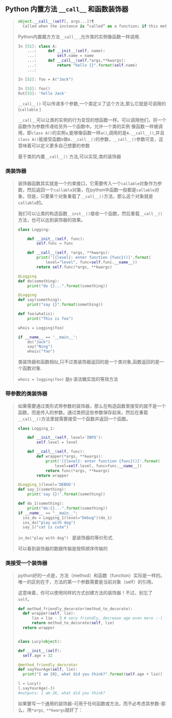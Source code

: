 ## Python 内置方法 `__call__` 和函数装饰器

> ```python
> object.__call__(self[, args...])¶
> 	Called when the instance is “called” as a function; if this method is defined, x(arg1, arg2, ...) is a shorthand for x.__call__(arg1, arg2, ...).
> ```
>
> Python内置魔方方法`__call__` ,允许类的实例像函数一样调用.
>
> ```python
> In [51]: class A:
>     ...:     def __init__(self, name):
>     ...:         self.name = name
>     ...:     def __call__(self,*args,**kwargs):
>     ...:         return "hello {}".format(self.name)
>     ...:     
>
> In [52]: foo = A("Jack")
>
> In [53]: foo()
> Out[53]: 'hello Jack'
> ```
>
> `__call__()` 可以传递多个参数,一个类定义了这个方法,那么它就是可调用的(`callable` ) 
>
> `__call__`可以让类的实例的行为变现的想函数一样。可以调用他们，将一个函数作为参数传递给另外一个函数中。允许一个类的实例 像函数一样被调用，即`class A()`的实例`a`,能够像函数一样`a()`,调用的是`A.__call__()`,并且`class A()`能接受函数`b`做`A.__call__()`的参数，`__call__()`参数可变，这意味着可以定义更多自己想要的参数
>
> 基于类的内置`__call__()` 方法,可以实现,类的装饰器

### 类装饰器

> 装饰器函数其实就是一个约束接口，它需要传入一个`callable`对象作为参数，然后返回一个`callable`对象，在python中函数一般都是`callable`对象，但是，只要某个对象重载了`__call__()`方法，那么这个对象就是`callable`的。
>
> 我们可以让类的构造函数`__init__()`接收一个函数，然后重载`__call__()`方法，也可以达到装饰器的效果。
>
> ```python
> class Logging:
>
>     def __init__(self, func):
>         self.func = func
>
>     def __call__(self, *args, **kwargs):
>         print('[{level}: enter function {func}()]'.format(
>             level="level", func=self.func.__name__))
>         return self.func(*args, **kwargs)
>
> @Logging
> def do(something):
>     print("do {}...".format(something))
>
> @Logging
> def say(something):
>     print("say {}".format(something))
>
> def foo(whatis):
>     print("This is foo")
>
> whois = Logging(foo)
>
> if __name__ == '__main__':
>     do("Jack")
>     say("Ning")
>     whois("foo")
> ```
>
> 类装饰器和函数相似,只不过类装饰器返回的是一个类对象,函数返回的是一个函数对象.
>
> `whois = logging(foo)` 是`@` 语法糖实现的等效方法

### 带参数的类装饰器

> 如果需要通过类形式带参数的装饰器，那么在构造函数里接受的就不是一个函数，而是传入的参数。通过类把这些参数保存起来。然后在重载`__call__()`方法里就需要接受一个函数并返回一个函数。
>
> ```python
> class Logging_1:
>
>     def __init__(self, level='INFO'):
>         self.level = level
>
>     def __call__(self, func):
>         def wrapper(*args, **kwargs):
>             print('[{level}: enter function {func}()]'.format(
>                 level=self.level, func=func.__name__))
>             return func(*args, **kwargs)
>         return wrapper
>
> @Logging_1(level='DEBUG')
> def say_1(something):
>     print('say {}!'.format(something))
>
> def do_1(something):
>     print("do:{}...".format(something))
> if __name__ == "__main__":
> 	ins_do = Logging_1(level="Debug")(do_1)
> 	ins_do("play with dog")
> 	say_1("cat is cute")
> ```
>
> `in_do("play with dog") ` 是装饰器的等价形式.
>
> 可以看到装饰器的数据传输是按照顺序传输的

### 类接受一个装饰器

> python好的一点是，方法（method）和函数（function）实际是一样的。唯一的区别在于，方法的第一个参数需要是当前对象（self）的引用。
>
> 这意味着，你可以使用同样的方式创建方法的装饰器！不过，别忘了 `self`。
>
> ```python
> def method_friendly_decorator(method_to_decorate):
> 	def wrapper(self, lie):
> 		lie = lie - 3 # very friendly, decrease age even more :-)
> 		return method_to_decorate(self, lie)
> 	return wrapper
>
>
> class Lucy(object):
>
> def __init__(self):
> 	self.age = 32
>
> @method_friendly_decorator
> def sayYourAge(self, lie):
> 	print("I am {0}, what did you think?".format(self.age + lie))
>
> l = Lucy()
> l.sayYourAge(-3)
> #outputs: I am 26, what did you think?
> ```
>
> 如果要写一个通用的装饰器-可用于任何函数或方法，而不必考虑其参数-那么，用`*args`,` **kwargs`就好了：
